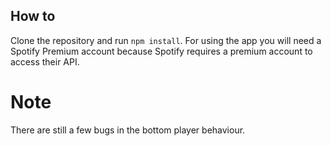 ## How to

Clone the repository and run ```npm install```. For using the app you will need a Spotify Premium account because Spotify requires a premium account to access their API.


# Note

There are still a few bugs in the bottom player behaviour.
